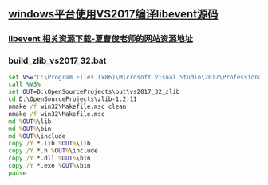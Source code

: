 ## [windows平台使用VS2017编译libevent源码](https://www.cnblogs.com/xiacaojun/p/10796506.html)
### [libevent 相关资源下载-夏曹俊老师的网站资源地址](http://ffmpeg.club/tools_download.html)
### build_zlib_vs2017_32.bat
```bat
set VS="C:\Program Files (x86)\Microsoft Visual Studio\2017\Professional\VC\Auxiliary\Build\vcvarsamd64_x86.bat"
call %VS%
set OUT=D:\OpenSourceProjects\out\vs2017_32_zlib
cd D:\OpenSourceProjects\zlib-1.2.11
nmake /f win32\Makefile.msc clean
nmake /f win32\Makefile.msc
md %OUT%\lib
md %OUT%\bin
md %OUT%\include
copy /Y *.lib %OUT%\lib
copy /Y *.h %OUT%\include
copy /Y *.dll %OUT%\bin
copy /Y *.exe %OUT%\bin
pause
```
